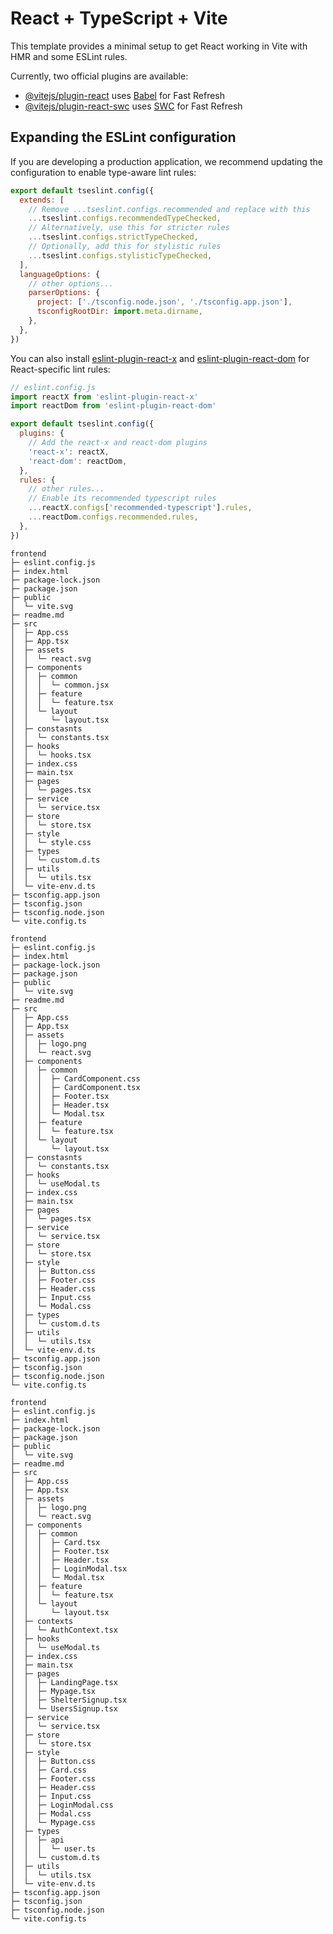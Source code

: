 # React + TypeScript + Vite

This template provides a minimal setup to get React working in Vite with HMR and some ESLint rules.

Currently, two official plugins are available:

- [@vitejs/plugin-react](https://github.com/vitejs/vite-plugin-react/blob/main/packages/plugin-react/README.md) uses [Babel](https://babeljs.io/) for Fast Refresh
- [@vitejs/plugin-react-swc](https://github.com/vitejs/vite-plugin-react-swc) uses [SWC](https://swc.rs/) for Fast Refresh

## Expanding the ESLint configuration

If you are developing a production application, we recommend updating the configuration to enable type-aware lint rules:

```js
export default tseslint.config({
  extends: [
    // Remove ...tseslint.configs.recommended and replace with this
    ...tseslint.configs.recommendedTypeChecked,
    // Alternatively, use this for stricter rules
    ...tseslint.configs.strictTypeChecked,
    // Optionally, add this for stylistic rules
    ...tseslint.configs.stylisticTypeChecked,
  ],
  languageOptions: {
    // other options...
    parserOptions: {
      project: ['./tsconfig.node.json', './tsconfig.app.json'],
      tsconfigRootDir: import.meta.dirname,
    },
  },
})
```

You can also install [eslint-plugin-react-x](https://github.com/Rel1cx/eslint-react/tree/main/packages/plugins/eslint-plugin-react-x) and [eslint-plugin-react-dom](https://github.com/Rel1cx/eslint-react/tree/main/packages/plugins/eslint-plugin-react-dom) for React-specific lint rules:

```js
// eslint.config.js
import reactX from 'eslint-plugin-react-x'
import reactDom from 'eslint-plugin-react-dom'

export default tseslint.config({
  plugins: {
    // Add the react-x and react-dom plugins
    'react-x': reactX,
    'react-dom': reactDom,
  },
  rules: {
    // other rules...
    // Enable its recommended typescript rules
    ...reactX.configs['recommended-typescript'].rules,
    ...reactDom.configs.recommended.rules,
  },
})
```

```
frontend
├─ eslint.config.js
├─ index.html
├─ package-lock.json
├─ package.json
├─ public
│  └─ vite.svg
├─ readme.md
├─ src
│  ├─ App.css
│  ├─ App.tsx
│  ├─ assets
│  │  └─ react.svg
│  ├─ components
│  │  ├─ common
│  │  │  └─ common.jsx
│  │  ├─ feature
│  │  │  └─ feature.tsx
│  │  └─ layout
│  │     └─ layout.tsx
│  ├─ constasnts
│  │  └─ constants.tsx
│  ├─ hooks
│  │  └─ hooks.tsx
│  ├─ index.css
│  ├─ main.tsx
│  ├─ pages
│  │  └─ pages.tsx
│  ├─ service
│  │  └─ service.tsx
│  ├─ store
│  │  └─ store.tsx
│  ├─ style
│  │  └─ style.css
│  ├─ types
│  │  └─ custom.d.ts
│  ├─ utils
│  │  └─ utils.tsx
│  └─ vite-env.d.ts
├─ tsconfig.app.json
├─ tsconfig.json
├─ tsconfig.node.json
└─ vite.config.ts

```
```
frontend
├─ eslint.config.js
├─ index.html
├─ package-lock.json
├─ package.json
├─ public
│  └─ vite.svg
├─ readme.md
├─ src
│  ├─ App.css
│  ├─ App.tsx
│  ├─ assets
│  │  ├─ logo.png
│  │  └─ react.svg
│  ├─ components
│  │  ├─ common
│  │  │  ├─ CardComponent.css
│  │  │  ├─ CardComponent.tsx
│  │  │  ├─ Footer.tsx
│  │  │  ├─ Header.tsx
│  │  │  └─ Modal.tsx
│  │  ├─ feature
│  │  │  └─ feature.tsx
│  │  └─ layout
│  │     └─ layout.tsx
│  ├─ constasnts
│  │  └─ constants.tsx
│  ├─ hooks
│  │  └─ useModal.ts
│  ├─ index.css
│  ├─ main.tsx
│  ├─ pages
│  │  └─ pages.tsx
│  ├─ service
│  │  └─ service.tsx
│  ├─ store
│  │  └─ store.tsx
│  ├─ style
│  │  ├─ Button.css
│  │  ├─ Footer.css
│  │  ├─ Header.css
│  │  ├─ Input.css
│  │  └─ Modal.css
│  ├─ types
│  │  └─ custom.d.ts
│  ├─ utils
│  │  └─ utils.tsx
│  └─ vite-env.d.ts
├─ tsconfig.app.json
├─ tsconfig.json
├─ tsconfig.node.json
└─ vite.config.ts

```
```
frontend
├─ eslint.config.js
├─ index.html
├─ package-lock.json
├─ package.json
├─ public
│  └─ vite.svg
├─ readme.md
├─ src
│  ├─ App.css
│  ├─ App.tsx
│  ├─ assets
│  │  ├─ logo.png
│  │  └─ react.svg
│  ├─ components
│  │  ├─ common
│  │  │  ├─ Card.tsx
│  │  │  ├─ Footer.tsx
│  │  │  ├─ Header.tsx
│  │  │  ├─ LoginModal.tsx
│  │  │  └─ Modal.tsx
│  │  ├─ feature
│  │  │  └─ feature.tsx
│  │  └─ layout
│  │     └─ layout.tsx
│  ├─ contexts
│  │  └─ AuthContext.tsx
│  ├─ hooks
│  │  └─ useModal.ts
│  ├─ index.css
│  ├─ main.tsx
│  ├─ pages
│  │  ├─ LandingPage.tsx
│  │  ├─ Mypage.tsx
│  │  ├─ ShelterSignup.tsx
│  │  └─ UsersSignup.tsx
│  ├─ service
│  │  └─ service.tsx
│  ├─ store
│  │  └─ store.tsx
│  ├─ style
│  │  ├─ Button.css
│  │  ├─ Card.css
│  │  ├─ Footer.css
│  │  ├─ Header.css
│  │  ├─ Input.css
│  │  ├─ LoginModal.css
│  │  ├─ Modal.css
│  │  └─ Mypage.css
│  ├─ types
│  │  ├─ api
│  │  │  └─ user.ts
│  │  └─ custom.d.ts
│  ├─ utils
│  │  └─ utils.tsx
│  └─ vite-env.d.ts
├─ tsconfig.app.json
├─ tsconfig.json
├─ tsconfig.node.json
└─ vite.config.ts

```